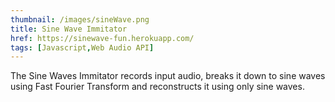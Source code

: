 ```yaml
---
thumbnail: /images/sineWave.png
title: Sine Wave Immitator
href: https://sinewave-fun.herokuapp.com/
tags: [Javascript,Web Audio API]
---
```


The Sine Waves Immitator records input audio, breaks it down to sine waves using Fast Fourier Transform and reconstructs it using only sine waves.